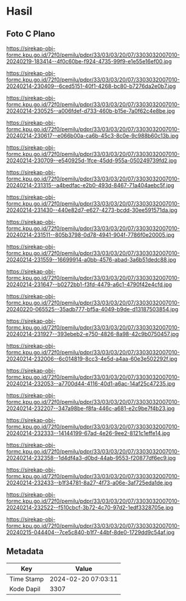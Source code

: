 # Hasil

## Foto C Plano

https://sirekap-obj-formc.kpu.go.id/72f0/pemilu/pdpr/33/03/03/20/07/3303032007010-20240219-183414--4f0c60be-f924-4735-99f9-e1e55e16ef00.jpg

https://sirekap-obj-formc.kpu.go.id/72f0/pemilu/pdpr/33/03/03/20/07/3303032007010-20240214-230409--6ced5151-40f1-4268-bc80-b7276da2e0b7.jpg

https://sirekap-obj-formc.kpu.go.id/72f0/pemilu/pdpr/33/03/03/20/07/3303032007010-20240214-230525--a006fdef-d733-460b-b15e-7a0f62c4e8be.jpg

https://sirekap-obj-formc.kpu.go.id/72f0/pemilu/pdpr/33/03/03/20/07/3303032007010-20240214-230617--e066b00a-ca6b-45c3-8c0e-9c988b60c13b.jpg

https://sirekap-obj-formc.kpu.go.id/72f0/pemilu/pdpr/33/03/03/20/07/3303032007010-20240214-230709--e540925d-1fce-45dd-955a-050249739fd2.jpg

https://sirekap-obj-formc.kpu.go.id/72f0/pemilu/pdpr/33/03/03/20/07/3303032007010-20240214-231315--a4bedfac-e2b0-493d-8467-71a404aebc5f.jpg

https://sirekap-obj-formc.kpu.go.id/72f0/pemilu/pdpr/33/03/03/20/07/3303032007010-20240214-231430--440e82d7-e627-4273-bcdd-30ee591571da.jpg

https://sirekap-obj-formc.kpu.go.id/72f0/pemilu/pdpr/33/03/03/20/07/3303032007010-20240214-231511--805b3798-0d78-4941-904f-7786f0e20005.jpg

https://sirekap-obj-formc.kpu.go.id/72f0/pemilu/pdpr/33/03/03/20/07/3303032007010-20240214-231559--16699914-a0bb-4576-abad-3a6b51dedc88.jpg

https://sirekap-obj-formc.kpu.go.id/72f0/pemilu/pdpr/33/03/03/20/07/3303032007010-20240214-231647--b0272bb1-f3fd-4479-a6c1-4790f42e4cfd.jpg

https://sirekap-obj-formc.kpu.go.id/72f0/pemilu/pdpr/33/03/03/20/07/3303032007010-20240220-065525--35adb777-bf5a-4049-b9de-d13187503854.jpg

https://sirekap-obj-formc.kpu.go.id/72f0/pemilu/pdpr/33/03/03/20/07/3303032007010-20240214-231927--393ebeb2-e750-4826-8a98-42c9b0750457.jpg

https://sirekap-obj-formc.kpu.go.id/72f0/pemilu/pdpr/33/03/03/20/07/3303032007010-20240214-232006--6c014819-8cc3-4e5d-a4aa-60e3e502292f.jpg

https://sirekap-obj-formc.kpu.go.id/72f0/pemilu/pdpr/33/03/03/20/07/3303032007010-20240214-232053--a7700d44-4116-40d1-a6ac-14af25c47235.jpg

https://sirekap-obj-formc.kpu.go.id/72f0/pemilu/pdpr/33/03/03/20/07/3303032007010-20240214-232207--347a98be-f8fa-446c-a681-e2c9be7f4b23.jpg

https://sirekap-obj-formc.kpu.go.id/72f0/pemilu/pdpr/33/03/03/20/07/3303032007010-20240214-232333--14144199-67ad-4e26-9ee2-8121c1effe14.jpg

https://sirekap-obj-formc.kpu.go.id/72f0/pemilu/pdpr/33/03/03/20/07/3303032007010-20240214-232358--1d4df4a3-d0bd-44ab-9553-f20877df6ec9.jpg

https://sirekap-obj-formc.kpu.go.id/72f0/pemilu/pdpr/33/03/03/20/07/3303032007010-20240214-232433--b1f34781-8a27-4f73-a06e-3af725eda1de.jpg

https://sirekap-obj-formc.kpu.go.id/72f0/pemilu/pdpr/33/03/03/20/07/3303032007010-20240214-232522--f510cbcf-3b72-4c70-97d2-1edf3328705e.jpg

https://sirekap-obj-formc.kpu.go.id/72f0/pemilu/pdpr/33/03/03/20/07/3303032007010-20240215-044404--7ce5c840-b1f7-44bf-8de0-1729dd9c54af.jpg


## Metadata

| Key        | Value               |
| ---------- | ------------------- |
| Time Stamp | 2024-02-20 07:03:11 |
| Kode Dapil | 3307                |



